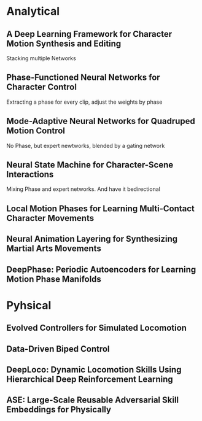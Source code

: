 
# Analytical
## A Deep Learning Framework for Character Motion Synthesis and Editing
Stacking multiple Networks

## Phase-Functioned Neural Networks for Character Control
Extracting a phase for every clip, adjust the weights by phase

## Mode-Adaptive Neural Networks for Quadruped Motion Control
No Phase, but expert newtworks, blended by a gating network

## Neural State Machine for Character-Scene Interactions
Mixing Phase and expert networks. And have it bedirectional

## Local Motion Phases for Learning Multi-Contact Character Movements

## Neural Animation Layering for Synthesizing Martial Arts Movements

## DeepPhase: Periodic Autoencoders for Learning Motion Phase Manifolds



# Pyhsical
## Evolved Controllers for Simulated Locomotion

## Data-Driven Biped Control

## DeepLoco: Dynamic Locomotion Skills Using Hierarchical Deep Reinforcement Learning

## ASE: Large-Scale Reusable Adversarial Skill Embeddings for Physically

